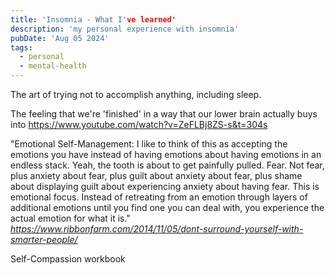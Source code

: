 ```yaml
---
title: 'Insomnia - What I've learned'
description: 'my personal experience with insomnia'
pubDate: 'Aug 05 2024'
tags:
  - personal
  - mental-health
---
```



The art of trying not to accomplish anything, including sleep.

The feeling that we're 'finished' in a way that our lower brain actually buys into
https://www.youtube.com/watch?v=ZeFLBj8ZS-s&t=304s


"Emotional Self-Management: I like to think of this as accepting the emotions you have instead of having emotions about having emotions in an endless stack. Yeah, the tooth is about to get painfully pulled. Fear. Not fear, plus anxiety about fear, plus guilt about anxiety about fear, plus shame about displaying guilt about experiencing anxiety about having fear. This is emotional focus. Instead of retreating from an emotion through layers of additional emotions until you find one you can deal with, you experience the actual emotion for what it is."
<cite>https://www.ribbonfarm.com/2014/11/05/dont-surround-yourself-with-smarter-people/</cite>


Self-Compassion workbook